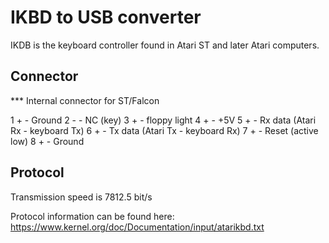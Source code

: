 IKBD to USB converter
=====================

IKDB is the keyboard controller found in Atari ST and later Atari computers.


Connector
---------

*** Internal connector for ST/Falcon

1	+   - Ground
2	-   - NC (key)
3	+   - floppy light
4	+   - +5V
5	+   - Rx data (Atari Rx - keyboard Tx)
6	+   - Tx data (Atari Tx - keyboard Rx)
7	+   - Reset (active low)
8   +   - Ground

Protocol
--------
Transmission speed is 7812.5 bit/s

Protocol information can be found here:
<https://www.kernel.org/doc/Documentation/input/atarikbd.txt>


